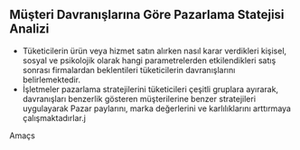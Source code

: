## Müşteri Davranışlarına Göre Pazarlama Statejisi Analizi

- Tüketicilerin ürün veya hizmet satın alırken nasıl karar verdikleri kişisel, sosyal ve psikolojik olarak hangi parametrelerden etkilendikleri satış sonrası firmalardan beklentileri tüketicilerin davranışlarını belirlemektedir.
- İşletmeler pazarlama stratejilerini tüketicileri çeşitli gruplara ayırarak, davranışları benzerlik gösteren müşterilerine benzer stratejileri uygulayarak Pazar paylarını, marka değerlerini ve karlılıklarını arttırmaya
çalışmaktadırlar.j

Amaçs

